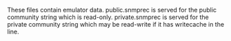 These files contain emulator data.
public.snmprec is served for the public community string which is read-only.
private.snmprec is served for the private community string which may be read-write if it has writecache in the line.
